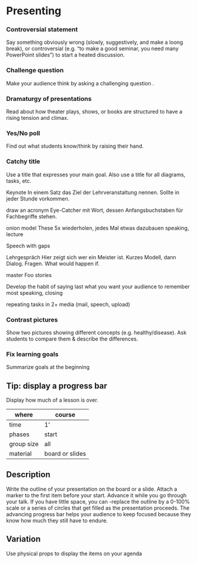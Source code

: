 
# Presenting


### Controversial statement
Say something obviously wrong (slowly, suggestively, and make a loong break), or controversial (e.g. “to make a good seminar, you need many PowerPoint slides”) to start a heated discussion.

### Challenge question
Make your audience think by asking a challenging question .

### Dramaturgy of presentations
Read about how theater plays, shows, or books are structured to have a rising tension and climax.

### Yes/No poll
Find out what students know/think by raising their hand.

### Catchy title
Use a title that expresses your main goal. Also use a title for all diagrams, tasks, etc.


Keynote	In einem Satz das Ziel der Lehrveranstaltung nennen. Sollte in jeder Stunde vorkommen.

draw an acronym  Eye-Catcher mit Wort, dessen Anfangsbuchstaben für Fachbegriffe stehen.

onion model    These 5x wiederholen, jedes Mal etwas dazubauen    speaking, lecture

Speech with gaps

Lehrgespräch	Hier zeigt sich wer ein Meister ist. Kurzes Modell, dann Dialog. Fragen. What would happen if.

master Foo stories		

Develop the habit of saying last what you want your audience to remember most    speaking, closing

repeating tasks in 2+ media (mail, speech, upload)


### Contrast pictures
Show two pictures showing different concepts (e.g. healthy/disease). Ask students to compare them & describe the differences.

### Fix learning goals
Summarize goals at the beginning

## Tip: display a progress bar

Display how much of a lesson is over.

| where | course |
|-------|--------|
| time  | 1'     |
| phases | start |
| group size | all |
| material | board or slides |

## Description

Write the outline of your presentation on the board or a slide. Attach a marker to the first item before your start. Advance it while you go through your talk. If you have little space, you can -replace the outline by a 0-100% scale or a series of circles that get filled as the presentation proceeds. The advancing progress bar helps your audience to keep focused because they know how much they still have to endure.

## Variation

Use physical props to display the items on your agenda

